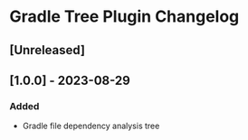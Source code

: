 <!-- Keep a Changelog guide -> https://keepachangelog.com -->

# Gradle Tree Plugin Changelog

## [Unreleased]

## [1.0.0] - 2023-08-29

### Added

- Gradle file dependency analysis tree
